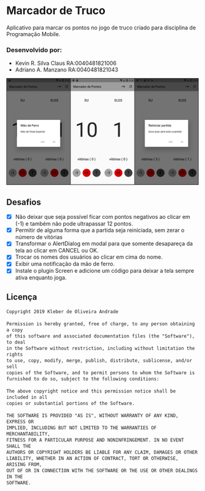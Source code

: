 # Marcador de Truco

Aplicativo para marcar os pontos no jogo de truco criado para disciplina de Programação Mobile.

### Desenvolvido por:

* Kevin R. Silva Claus RA:0040481821006
* Adriano A. Manzano   RA:0040481821043

<p align="center">
    <img src="https://github.com/sclausk/marcador-truco-aulas-flutter/blob/master/lib/images/Marcador_Truco.png" size="400"/>
    
</p>

## Desafios

* [x] Não deixar que seja possível ficar com pontos negativos ao clicar em (-1) e também não pode ultrapassar 12 pontos.
* [x] Permitir de alguma forma que a partida seja reiniciada, sem zerar o número de vitórias
* [x] Transformar o AlertDialog em modal para que somente desapareça da tela ao clicar em CANCEL ou OK.
* [x] Trocar os nomes dos usuários ao clicar em cima do nome.
* [x] Exibir uma notificação da mão de ferro.
* [x] Instale o plugin Screen e adicione um código para deixar a tela sempre ativa enquanto joga.

## Licença

    Copyright 2019 Kleber de Oliveira Andrade
    
    Permission is hereby granted, free of charge, to any person obtaining a copy
    of this software and associated documentation files (the "Software"), to deal
    in the Software without restriction, including without limitation the rights
    to use, copy, modify, merge, publish, distribute, sublicense, and/or sell
    copies of the Software, and to permit persons to whom the Software is
    furnished to do so, subject to the following conditions:
    
    The above copyright notice and this permission notice shall be included in all
    copies or substantial portions of the Software.
    
    THE SOFTWARE IS PROVIDED "AS IS", WITHOUT WARRANTY OF ANY KIND, EXPRESS OR
    IMPLIED, INCLUDING BUT NOT LIMITED TO THE WARRANTIES OF MERCHANTABILITY,
    FITNESS FOR A PARTICULAR PURPOSE AND NONINFRINGEMENT. IN NO EVENT SHALL THE
    AUTHORS OR COPYRIGHT HOLDERS BE LIABLE FOR ANY CLAIM, DAMAGES OR OTHER
    LIABILITY, WHETHER IN AN ACTION OF CONTRACT, TORT OR OTHERWISE, ARISING FROM,
    OUT OF OR IN CONNECTION WITH THE SOFTWARE OR THE USE OR OTHER DEALINGS IN THE
    SOFTWARE.
